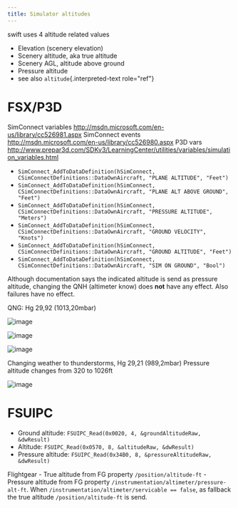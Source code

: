 ```yaml
---
title: Simulator altitudes
---
```


swift uses 4 altitude related values

-   Elevation (scenery elevation)
-   Scenery altitude, aka true altitude
-   Scenery AGL, altitude above ground
-   Pressure altitude
-   see also `altitude`{.interpreted-text role="ref"}

FSX/P3D
=======

SimConnect variables
<http://msdn.microsoft.com/en-us/library/cc526981.aspx> SimConnect
events <http://msdn.microsoft.com/en-us/library/cc526980.aspx> P3D vars
<http://www.prepar3d.com/SDKv3/LearningCenter/utilities/variables/simulation_variables.html>

-   `SimConnect_AddToDataDefinition(hSimConnect, CSimConnectDefinitions::DataOwnAircraft, "PLANE ALTITUDE", "Feet")`
-   `SimConnect_AddToDataDefinition(hSimConnect, CSimConnectDefinitions::DataOwnAircraft, "PLANE ALT ABOVE GROUND", "Feet")`
-   `SimConnect_AddToDataDefinition(hSimConnect, CSimConnectDefinitions::DataOwnAircraft, "PRESSURE ALTITUDE", "Meters")`
-   `SimConnect_AddToDataDefinition(hSimConnect, CSimConnectDefinitions::DataOwnAircraft, "GROUND VELOCITY", "Knots")`
-   `SimConnect_AddToDataDefinition(hSimConnect, CSimConnectDefinitions::DataOwnAircraft, "GROUND ALTITUDE", "Feet")`
-   `SimConnect_AddToDataDefinition(hSimConnect, CSimConnectDefinitions::DataOwnAircraft, "SIM ON GROUND", "Bool")`

Although documentation says the indicated altitude is send as pressure
altitude, changing the QNH (altimeter know) does **not** have any
effect. Also failures have no effect.

QNG: Hg 29,92 (1013,20mbar)

![image](http://img.swift-project.org/Pressure_alt_QNH_changed_1.png)

![image](http://img.swift-project.org/Pressure_alt_QNH_changed_2.png)

![image](http://img.swift-project.org/p3dfailures.png)

Changing weather to thunderstorms, Hg 29,21 (989,2mbar) Pressure
altitude changes from 320 to 1026ft

![image](http://img.swift-project.org/altitude.png)

FSUIPC
======

-   Ground altitude:
    `FSUIPC_Read(0x0020, 4, &groundAltitudeRaw,   &dwResult)`
-   Altitude: `FSUIPC_Read(0x0570, 8, &altitudeRaw, &dwResult)`
-   Pressure altitude:
    `FSUIPC_Read(0x34B0, 8, &pressureAltitudeRaw, &dwResult)`

Flightgear - True altitude from FG property `/position/altitude-ft` -
Pressure altitude from FG property
`/instrumentation/altimeter/pressure-alt-ft`. When
`/instrumentation/altimeter/servicable == false`, as fallback the true
altitude `/position/altitude-ft` is send.
